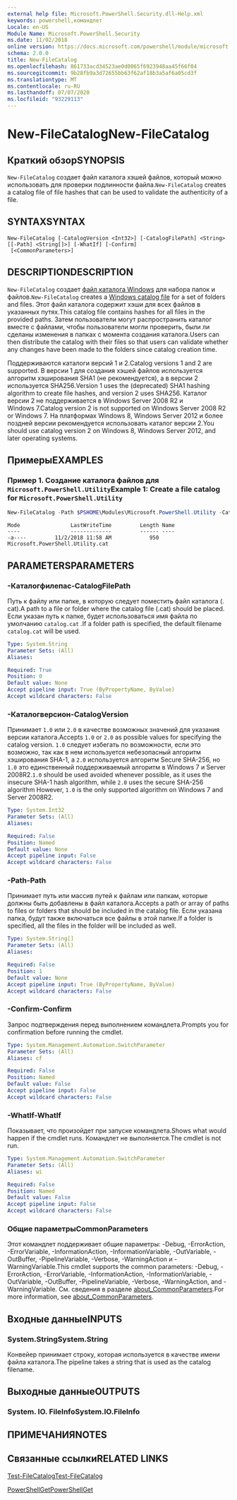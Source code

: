 ```yaml
---
external help file: Microsoft.PowerShell.Security.dll-Help.xml
keywords: powershell,командлет
Locale: en-US
Module Name: Microsoft.PowerShell.Security
ms.date: 11/02/2018
online version: https://docs.microsoft.com/powershell/module/microsoft.powershell.security/new-filecatalog?view=powershell-6&WT.mc_id=ps-gethelp
schema: 2.0.0
title: New-FileCatalog
ms.openlocfilehash: 861733acd34523ae0d0065f6923948aa45f66f04
ms.sourcegitcommit: 9b28fb9a3d72655bb63f62af18b3a5af6a05cd3f
ms.translationtype: MT
ms.contentlocale: ru-RU
ms.lasthandoff: 07/07/2020
ms.locfileid: "93229113"
---
```

# <span data-ttu-id="4bf1e-103">New-FileCatalog</span><span class="sxs-lookup"><span data-stu-id="4bf1e-103">New-FileCatalog</span></span>

## <span data-ttu-id="4bf1e-104">Краткий обзор</span><span class="sxs-lookup"><span data-stu-id="4bf1e-104">SYNOPSIS</span></span>
<span data-ttu-id="4bf1e-105">`New-FileCatalog` создает файл каталога хэшей файлов, который можно использовать для проверки подлинности файла.</span><span class="sxs-lookup"><span data-stu-id="4bf1e-105">`New-FileCatalog` creates a catalog file of file hashes that can be used to validate the authenticity of a file.</span></span>

## <span data-ttu-id="4bf1e-106">SYNTAX</span><span class="sxs-lookup"><span data-stu-id="4bf1e-106">SYNTAX</span></span>

```
New-FileCatalog [-CatalogVersion <Int32>] [-CatalogFilePath] <String> [[-Path] <String[]>] [-WhatIf] [-Confirm]
 [<CommonParameters>]
```

## <span data-ttu-id="4bf1e-107">DESCRIPTION</span><span class="sxs-lookup"><span data-stu-id="4bf1e-107">DESCRIPTION</span></span>

<span data-ttu-id="4bf1e-108">`New-FileCatalog` создает [файл каталога Windows](/windows-hardware/drivers/install/catalog-files) для набора папок и файлов.</span><span class="sxs-lookup"><span data-stu-id="4bf1e-108">`New-FileCatalog` creates a [Windows catalog file](/windows-hardware/drivers/install/catalog-files) for a set of folders and files.</span></span>
<span data-ttu-id="4bf1e-109">Этот файл каталога содержит хэши для всех файлов в указанных путях.</span><span class="sxs-lookup"><span data-stu-id="4bf1e-109">This catalog file contains hashes for all files in the provided paths.</span></span>
<span data-ttu-id="4bf1e-110">Затем пользователи могут распространить каталог вместе с файлами, чтобы пользователи могли проверить, были ли сделаны изменения в папках с момента создания каталога.</span><span class="sxs-lookup"><span data-stu-id="4bf1e-110">Users can then distribute the catalog with their files so that users can validate whether any changes have been made to the folders since catalog creation time.</span></span>

<span data-ttu-id="4bf1e-111">Поддерживаются каталоги версий 1 и 2.</span><span class="sxs-lookup"><span data-stu-id="4bf1e-111">Catalog versions 1 and 2 are supported.</span></span> <span data-ttu-id="4bf1e-112">В версии 1 для создания хэшей файлов используется алгоритм хэширования SHA1 (не рекомендуется), а в версии 2 используется SHA256.</span><span class="sxs-lookup"><span data-stu-id="4bf1e-112">Version 1 uses the (deprecated) SHA1 hashing algorithm to create file hashes, and version 2 uses SHA256.</span></span>
<span data-ttu-id="4bf1e-113">Каталог версии 2 не поддерживается в Windows Server 2008 R2 и Windows 7.</span><span class="sxs-lookup"><span data-stu-id="4bf1e-113">Catalog version 2 is not supported on Windows Server 2008 R2 or Windows 7.</span></span>
<span data-ttu-id="4bf1e-114">На платформах Windows 8, Windows Server 2012 и более поздней версии рекомендуется использовать каталог версии 2.</span><span class="sxs-lookup"><span data-stu-id="4bf1e-114">You should use catalog version 2 on Windows 8, Windows Server 2012, and later operating systems.</span></span>

## <span data-ttu-id="4bf1e-115">Примеры</span><span class="sxs-lookup"><span data-stu-id="4bf1e-115">EXAMPLES</span></span>

### <span data-ttu-id="4bf1e-116">Пример 1. Создание каталога файлов для `Microsoft.PowerShell.Utility`</span><span class="sxs-lookup"><span data-stu-id="4bf1e-116">Example 1: Create a file catalog for `Microsoft.PowerShell.Utility`</span></span>

```powershell
New-FileCatalog -Path $PSHOME\Modules\Microsoft.PowerShell.Utility -CatalogFilePath \temp\Microsoft.PowerShell.Utility.cat -CatalogVersion 2.0
```

```Output
Mode                LastWriteTime         Length Name
----                -------------         ------ ----
-a----         11/2/2018 11:58 AM            950 Microsoft.PowerShell.Utility.cat
```

## <span data-ttu-id="4bf1e-117">PARAMETERS</span><span class="sxs-lookup"><span data-stu-id="4bf1e-117">PARAMETERS</span></span>

### <span data-ttu-id="4bf1e-118">-Каталогфилепас</span><span class="sxs-lookup"><span data-stu-id="4bf1e-118">-CatalogFilePath</span></span>

<span data-ttu-id="4bf1e-119">Путь к файлу или папке, в которую следует поместить файл каталога (. cat).</span><span class="sxs-lookup"><span data-stu-id="4bf1e-119">A path to a file or folder where the catalog file (.cat) should be placed.</span></span>
<span data-ttu-id="4bf1e-120">Если указан путь к папке, будет использоваться имя файла по умолчанию `catalog.cat` .</span><span class="sxs-lookup"><span data-stu-id="4bf1e-120">If a folder path is specified, the default filename `catalog.cat` will be used.</span></span>

```yaml
Type: System.String
Parameter Sets: (All)
Aliases:

Required: True
Position: 0
Default value: None
Accept pipeline input: True (ByPropertyName, ByValue)
Accept wildcard characters: False
```

### <span data-ttu-id="4bf1e-121">-Каталогверсион</span><span class="sxs-lookup"><span data-stu-id="4bf1e-121">-CatalogVersion</span></span>

<span data-ttu-id="4bf1e-122">Принимает `1.0` или `2.0` в качестве возможных значений для указания версии каталога.</span><span class="sxs-lookup"><span data-stu-id="4bf1e-122">Accepts `1.0` or `2.0` as possible values for specifying the catalog version.</span></span>
<span data-ttu-id="4bf1e-123">`1.0` следует избегать по возможности, если это возможно, так как в нем используется небезопасный алгоритм хэширования SHA-1, а `2.0` используется алгоритм Secure SHA-256, но `1.0` это единственный поддерживаемый алгоритм в Windows 7 и Server 2008R2.</span><span class="sxs-lookup"><span data-stu-id="4bf1e-123">`1.0` should be used avoided whenever possible, as it uses the insecure SHA-1 hash algorithm, while `2.0` uses the secure SHA-256 algorithm However, `1.0` is the only supported algorithm on Windows 7 and Server 2008R2.</span></span>

```yaml
Type: System.Int32
Parameter Sets: (All)
Aliases:

Required: False
Position: Named
Default value: None
Accept pipeline input: False
Accept wildcard characters: False
```

### <span data-ttu-id="4bf1e-124">-Path</span><span class="sxs-lookup"><span data-stu-id="4bf1e-124">-Path</span></span>

<span data-ttu-id="4bf1e-125">Принимает путь или массив путей к файлам или папкам, которые должны быть добавлены в файл каталога.</span><span class="sxs-lookup"><span data-stu-id="4bf1e-125">Accepts a path or array of paths to files or folders that should be included in the catalog file.</span></span>
<span data-ttu-id="4bf1e-126">Если указана папка, будут также включаться все файлы в этой папке.</span><span class="sxs-lookup"><span data-stu-id="4bf1e-126">If a folder is specified, all the files in the folder will be included as well.</span></span>

```yaml
Type: System.String[]
Parameter Sets: (All)
Aliases:

Required: False
Position: 1
Default value: None
Accept pipeline input: True (ByPropertyName, ByValue)
Accept wildcard characters: False
```

### <span data-ttu-id="4bf1e-127">-Confirm</span><span class="sxs-lookup"><span data-stu-id="4bf1e-127">-Confirm</span></span>

<span data-ttu-id="4bf1e-128">Запрос подтверждения перед выполнением командлета.</span><span class="sxs-lookup"><span data-stu-id="4bf1e-128">Prompts you for confirmation before running the cmdlet.</span></span>

```yaml
Type: System.Management.Automation.SwitchParameter
Parameter Sets: (All)
Aliases: cf

Required: False
Position: Named
Default value: False
Accept pipeline input: False
Accept wildcard characters: False
```

### <span data-ttu-id="4bf1e-129">-WhatIf</span><span class="sxs-lookup"><span data-stu-id="4bf1e-129">-WhatIf</span></span>

<span data-ttu-id="4bf1e-130">Показывает, что произойдет при запуске командлета.</span><span class="sxs-lookup"><span data-stu-id="4bf1e-130">Shows what would happen if the cmdlet runs.</span></span>
<span data-ttu-id="4bf1e-131">Командлет не выполняется.</span><span class="sxs-lookup"><span data-stu-id="4bf1e-131">The cmdlet is not run.</span></span>

```yaml
Type: System.Management.Automation.SwitchParameter
Parameter Sets: (All)
Aliases: wi

Required: False
Position: Named
Default value: False
Accept pipeline input: False
Accept wildcard characters: False
```

### <span data-ttu-id="4bf1e-132">Общие параметры</span><span class="sxs-lookup"><span data-stu-id="4bf1e-132">CommonParameters</span></span>

<span data-ttu-id="4bf1e-133">Этот командлет поддерживает общие параметры: -Debug, -ErrorAction, -ErrorVariable, -InformationAction, -InformationVariable, -OutVariable, -OutBuffer, -PipelineVariable, -Verbose, -WarningAction и -WarningVariable.</span><span class="sxs-lookup"><span data-stu-id="4bf1e-133">This cmdlet supports the common parameters: -Debug, -ErrorAction, -ErrorVariable, -InformationAction, -InformationVariable, -OutVariable, -OutBuffer, -PipelineVariable, -Verbose, -WarningAction, and -WarningVariable.</span></span> <span data-ttu-id="4bf1e-134">См. сведения в разделе [about_CommonParameters](https://go.microsoft.com/fwlink/?LinkID=113216).</span><span class="sxs-lookup"><span data-stu-id="4bf1e-134">For more information, see [about_CommonParameters](https://go.microsoft.com/fwlink/?LinkID=113216).</span></span>

## <span data-ttu-id="4bf1e-135">Входные данные</span><span class="sxs-lookup"><span data-stu-id="4bf1e-135">INPUTS</span></span>

### <span data-ttu-id="4bf1e-136">System.String</span><span class="sxs-lookup"><span data-stu-id="4bf1e-136">System.String</span></span>

<span data-ttu-id="4bf1e-137">Конвейер принимает строку, которая используется в качестве имени файла каталога.</span><span class="sxs-lookup"><span data-stu-id="4bf1e-137">The pipeline takes a string that is used as the catalog filename.</span></span>

## <span data-ttu-id="4bf1e-138">Выходные данные</span><span class="sxs-lookup"><span data-stu-id="4bf1e-138">OUTPUTS</span></span>

### <span data-ttu-id="4bf1e-139">System. IO. FileInfo</span><span class="sxs-lookup"><span data-stu-id="4bf1e-139">System.IO.FileInfo</span></span>

## <span data-ttu-id="4bf1e-140">ПРИМЕЧАНИЯ</span><span class="sxs-lookup"><span data-stu-id="4bf1e-140">NOTES</span></span>

## <span data-ttu-id="4bf1e-141">Связанные ссылки</span><span class="sxs-lookup"><span data-stu-id="4bf1e-141">RELATED LINKS</span></span>

[<span data-ttu-id="4bf1e-142">Test-FileCatalog</span><span class="sxs-lookup"><span data-stu-id="4bf1e-142">Test-FileCatalog</span></span>](Test-FileCatalog.md)

[<span data-ttu-id="4bf1e-143">PowerShellGet</span><span class="sxs-lookup"><span data-stu-id="4bf1e-143">PowerShellGet</span></span>](/powerShell/module/powershellget)
